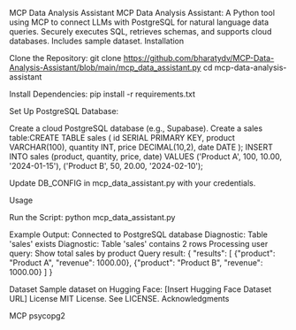 MCP Data Analysis Assistant
MCP Data Analysis Assistant: A Python tool using MCP to connect LLMs with PostgreSQL for natural language data queries. Securely executes SQL, retrieves schemas, and supports cloud databases. Includes sample dataset.
Installation

Clone the Repository:
git clone https://github.com/bharatydv/MCP-Data-Analysis-Assistant/blob/main/mcp_data_assistant.py
cd mcp-data-analysis-assistant


Install Dependencies:
pip install -r requirements.txt


Set Up PostgreSQL Database:

Create a cloud PostgreSQL database (e.g., Supabase).
Create a sales table:CREATE TABLE sales (
    id SERIAL PRIMARY KEY,
    product VARCHAR(100),
    quantity INT,
    price DECIMAL(10,2),
    date DATE
);
INSERT INTO sales (product, quantity, price, date) VALUES
('Product A', 100, 10.00, '2024-01-15'),
('Product B', 50, 20.00, '2024-02-10');


Update DB_CONFIG in mcp_data_assistant.py with your credentials.



Usage

Run the Script:
python mcp_data_assistant.py


Example Output:
Connected to PostgreSQL database
Diagnostic: Table 'sales' exists
Diagnostic: Table 'sales' contains 2 rows
Processing user query: Show total sales by product
Query result: {
  "results": [
    {"product": "Product A", "revenue": 1000.00},
    {"product": "Product B", "revenue": 1000.00}
  ]
}



Dataset
Sample dataset on Hugging Face: [Insert Hugging Face Dataset URL]
License
MIT License. See LICENSE.
Acknowledgments

MCP
psycopg2

